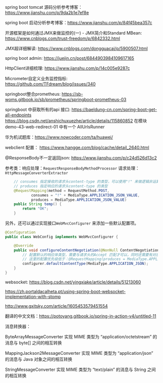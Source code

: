 spring boot tomcat 源码分析参考博客：https://www.jianshu.com/p/9da2b1e7ef8e

spring boot 启动分析参考博客：https://www.jianshu.com/p/84f45bea357c

开源框架是如何通过JMX来做监控的(一) - JMX简介和Standard MBean: https://www.cnblogs.com/trust-freedom/p/6842332.html

JMX超详细解读: https://www.cnblogs.com/dongguacai/p/5900507.html

spring boot admin: https://juejin.cn/post/6844903984109617165


HttpClient详细梳理: https://www.jianshu.com/p/14c005e9287c

Micrometer自定义业务监控指标: https://github.com/TFdream/blog/issues/340

springboot整合prometheus: https://sb-woms.gitbook.io/sb/prometheus/springboot-prometheus-03

springboot 中获取所有的api 接口: https://baeldung-cn.com/spring-boot-get-all-endpoints
  https://blog.csdn.net/anshichuxuezhe/article/details/115860852
  在模块 demo-43-web-redirect-01 中有一个 AllUrlsRunner


华为机试题库：https://www.nowcoder.com/ta/huawei/

webclient 配置： https://www.hangge.com/blog/cache/detail_2640.html

@ResponseBody不一定返回json: https://www.jianshu.com/p/c24d526d13c2

参考类：响应处理：`RequestResponseBodyMethodProcessor` 请求处理：`HttpMessageConverterExtractor`

```java
    // consumes 指定接收的请求头content-type 的类型，可以使用"!" 来做逻辑非运算。
    // produces 指定响应的请求头content-type 的类型
    @RequestMapping(method = RequestMethod.POST, 
            consumes = "!" + MediaType.APPLICATION_JSON_VALUE, 
            produces = MediaType.APPLICATION_JSON_VALUE)
    public String temp() {
        return "OK";
    }
```

另外，还可以通过实现接口`WebMvcConfigurer` 来添加一些默认配置项。
```java
@Configuration
public class WebConfig implements WebMvcConfigurer {

    @Override
    public void configureContentNegotiation(@NonNull ContentNegotiationConfigurer configurer) {
        // 配置默认的响应体类型，需要与请求头的Accept 匹配才可以，同时还需要有对应的解析器（即：需要将数据转换成JSON 的转换实现类，参考：HttpMessageConverter）。
        // 这里的配置优先级低于：@RequestMapping(produces = MediaType.APPLICATION_JSON_VALUE)
        configurer.defaultContentType(MediaType.APPLICATION_JSON);
    }
}
```


websocket: https://blog.csdn.net/yingxiake/article/details/51213060

https://zh.portaldacalheta.pt/using-spring-boot-websocket-implementation-with-stomp

http://www.gxitsky.com/article/1605453579451554

翻译的中文文档：https://potoyang.gitbook.io/spring-in-action-v4/untitled-11

消息转换器：

ByteArrayMessageConverter  实现 MIME 类型为 “application/octetstream” 的消息与 byte[] 之间的相互转换

MappingJackson2MessageConverter  实现 MIME 类型为 “application/json” 的消息与 Java 对象之间的相互转换

StringMessageConverter  实现 MIME 类型为 “text/plain” 的消息与 String 之间的相互转换

